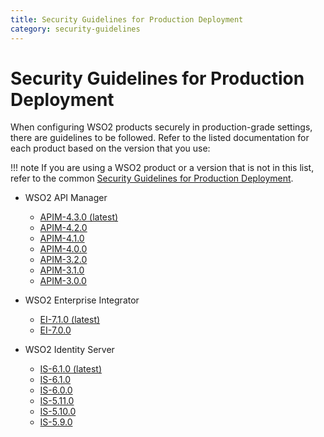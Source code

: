 ```yaml
---
title: Security Guidelines for Production Deployment
category: security-guidelines
---
```


# Security Guidelines for Production Deployment

When configuring WSO2 products securely in production-grade settings, there are guidelines to be followed.
Refer to the listed documentation for each product based on the version that you use:

!!! note
    If you are using a WSO2 product or a version that is not in this list,
    refer to the common [Security Guidelines for Production Deployment](https://docs.wso2.com/display/ADMIN44x/Security+Guidelines+for+Production+Deployment).

* WSO2 API Manager
    - [APIM-4.3.0 (latest)](https://apim.docs.wso2.com/en/latest/install-and-setup/setup/deployment-best-practices/security-guidelines-for-production-deployment/)
    - [APIM-4.2.0](https://apim.docs.wso2.com/en/4.2.0/install-and-setup/setup/deployment-best-practices/security-guidelines-for-production-deployment/)
    - [APIM-4.1.0](https://apim.docs.wso2.com/en/4.1.0/install-and-setup/setup/deployment-best-practices/security-guidelines-for-production-deployment/)
    - [APIM-4.0.0](https://apim.docs.wso2.com/en/4.0.0/install-and-setup/setup/deployment-best-practices/security-guidelines-for-production-deployment/)
    - [APIM-3.2.0](https://apim.docs.wso2.com/en/3.2.0/install-and-setup/setup/deployment-best-practices/security-guidelines-for-production-deployment/)
    - [APIM-3.1.0](https://apim.docs.wso2.com/en/3.1.0/install-and-setup/setup/deployment-best-practices/security-guidelines-for-production-deployment/)
    - [APIM-3.0.0](https://apim.docs.wso2.com/en/3.0.0/install-and-setup/deploying-wso2-api-manager/security-guidelines-for-production-deployment/)
* WSO2 Enterprise Integrator
    - [EI-7.1.0 (latest)](https://ei.docs.wso2.com/en/latest/micro-integrator/setup/deployment/deployment_checklist/)
    - [EI-7.0.0](https://ei.docs.wso2.com/en/7.0.0/micro-integrator/setup/deployment/deployment_checklist/)

* WSO2 Identity Server
    - [IS-6.1.0 (latest)](https://is.docs.wso2.com/en/latest/deploy/security/security-guidelines-for-production-deployment/)
    - [IS-6.1.0](https://is.docs.wso2.com/en/6.1.0/deploy/security/security-guidelines-for-production-deployment/)
    - [IS-6.0.0](https://is.docs.wso2.com/en/6.0.0/administer/security-guidelines-for-production-deployment/)
    - [IS-5.11.0](https://is.docs.wso2.com/en/5.11.0/administer/security-guidelines-for-production-deployment/)
    - [IS-5.10.0](https://is.docs.wso2.com/en/5.10.0/administer/security-guidelines-for-production-deployment/)
    - [IS-5.9.0](https://is.docs.wso2.com/en/5.9.0/administer/security-guidelines-for-production-deployment/)
